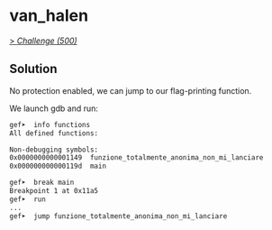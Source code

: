 # van_halen
[> *Challenge (500)*](https://training.olicyber.it/challenges#challenge-100)

## Solution
No protection enabled, we can jump to our flag-printing function.

We launch gdb and run:
```bash
gef➤  info functions
All defined functions:

Non-debugging symbols:
0x0000000000001149  funzione_totalmente_anonima_non_mi_lanciare
0x000000000000119d  main

gef➤  break main
Breakpoint 1 at 0x11a5
gef➤  run
...
gef➤  jump funzione_totalmente_anonima_non_mi_lanciare
```
